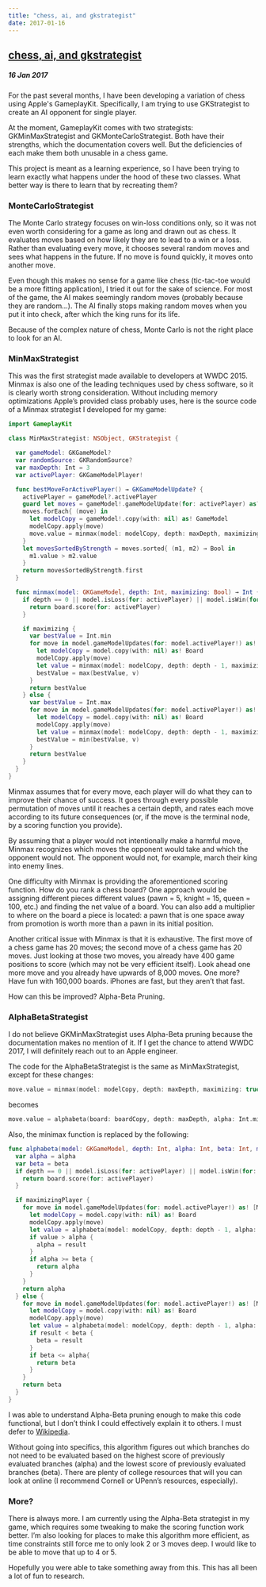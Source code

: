 ```yaml
---
title: "chess, ai, and gkstrategist"
date: 2017-01-16
---
```


<h2><a href="http://evandekhayser.com/2017/01/16/chess-ai-and-gkstrategist" class="title">chess, ai, and gkstrategist</a></h2>
<h5>16 Jan 2017</h5>

For the past several months, I have been developing a variation of chess using Apple's GameplayKit. Specifically, I am trying to use GKStrategist to create an AI opponent for single player.

At the moment, GameplayKit comes with two strategists: GKMinMaxStrategist and GKMonteCarloStrategist. Both have their strengths, which the documentation covers well. But the deficiencies of each make them both unusable in a chess game.

This project is meant as a learning experience, so I have been trying to learn exactly what happens under the hood of these two classes. What better way is there to learn that by recreating them?

### MonteCarloStrategist

The Monte Carlo strategy focuses on win-loss conditions only, so it was not even worth considering for a game as long and drawn out as chess. It evaluates moves based on how likely they are to lead to a win or a loss. Rather than evaluating every move, it chooses several random moves and sees what happens in the future. If no move is found quickly, it moves onto another move.

Even though this makes no sense for a game like chess (tic-tac-toe would be a more fitting application), I tried it out for the sake of science. For most of the game, the AI makes seemingly random moves (probably because they are random…). The AI finally stops making random moves when you put it into check, after which the king runs for its life.

Because of the complex nature of chess, Monte Carlo is not the right place to look for an AI.

### MinMaxStrategist

This was the first strategist made available to developers at WWDC 2015. Minmax is also one of the leading techniques used by chess software, so it is clearly worth strong consideration. Without including memory optimizations Apple’s provided class probably uses, here is the source code of a Minmax strategist I developed for my game:

```swift
import GameplayKit

class MinMaxStrategist: NSObject, GKStrategist {

  var gameModel: GKGameModel?
  var randomSource: GKRandomSource?
  var maxDepth: Int = 3
  var activePlayer: GKGameModelPlayer!

  func bestMoveForActivePlayer() → GKGameModelUpdate? {
    activePlayer = gameModel?.activePlayer
    guard let moves = gameModel!.gameModelUpdate(for: activePlayer) as? [Move] else { return nil }
    moves.forEach{ (move) in
      let modelCopy = gameModel!.copy(with: nil) as! GameModel
      modelCopy.apply(move)
      move.value = minmax(model: modelCopy, depth: maxDepth, maximizing: true)
    }
    let movesSortedByStrength = moves.sorted{ (m1, m2) → Bool in
      m1.value > m2.value
    }
    return movesSortedByStrength.first
  }

  func minmax(model: GKGameModel, depth: Int, maximizing: Bool) → Int {
    if depth == 0 || model.isLoss(for: activePlayer) || model.isWin(for: activePlayer) {
      return board.score(for: activePlayer)
    }

    if maximizing {
      var bestValue = Int.min
      for move in model.gameModelUpdates(for: model.activePlayer!) as! [Move] {
        let modelCopy = model.copy(with: nil) as! Board
        modelCopy.apply(move)
        let value = minmax(model: modelCopy, depth: depth - 1, maximizing: false)
        bestValue = max(bestValue, v)
      }
      return bestValue
    } else {
      var bestValue = Int.max
      for move in model.gameModelUpdates(for: model.activePlayer!) as! [Move] {
        let modelCopy = model.copy(with: nil) as! Board
        modelCopy.apply(move)
        let value = minmax(model: modelCopy, depth: depth - 1, maximizing: true)
        bestValue = min(bestValue, v)
      }
      return bestValue
    }
  }
}
```

Minmax assumes that for every move, each player will do what they can to improve their chance of success. It goes through every possible permutation of moves until it reaches a certain depth, and rates each move according to its future consequences (or, if the move is the terminal node, by a scoring function you provide).

By assuming that a player would not intentionally make a harmful move, Minmax recognizes which moves the opponent would take and which the opponent would not. The opponent would not, for example, march their king into enemy lines.

One difficulty with Minmax is providing the aforementioned scoring function. How do you rank a chess board? One approach would be assigning different pieces different values (pawn = 5, knight = 15, queen = 100, etc.) and finding the net value of a board. You can also add a multiplier to where on the board a piece is located: a pawn that is one space away from promotion is worth more than a pawn in its initial position.

Another critical issue with Minmax is that it is exhaustive. The first move of a chess game has 20 moves; the second move of a chess game has 20 moves. Just looking at those two moves, you already have 400 game positions to score (which may not be very efficient itself). Look ahead one more move and you already have upwards of 8,000 moves. One more? Have fun with 160,000 boards. iPhones are fast, but they aren’t that fast.

How can this be improved? Alpha-Beta Pruning.

### AlphaBetaStrategist

I do not believe GKMinMaxStrategist uses Alpha-Beta pruning because the documentation makes no mention of it. If I get the chance to attend WWDC 2017, I will definitely reach out to an Apple engineer.

The code for the AlphaBetaStrategist is the same as MinMaxStrategist, except for these changes:

```swift
move.value = minmax(model: modelCopy, depth: maxDepth, maximizing: true)
```
becomes

```swift
move.value = alphabeta(board: boardCopy, depth: maxDepth, alpha: Int.min, beta: Int.max, maximizing: true)
```

Also, the minimax function is replaced by the following:

```swift
func alphabeta(model: GKGameModel, depth: Int, alpha: Int, beta: Int, maximizing: Bool) → Int {
  var alpha = alpha
  var beta = beta
  if depth == 0 || model.isLoss(for: activePlayer) || model.isWin(for: activePlayer) {
    return board.score(for: activePlayer)
  }

  if maximizingPlayer {
    for move in model.gameModelUpdates(for: model.activePlayer!) as! [Move] {
      let modelCopy = model.copy(with: nil) as! Board
      modelCopy.apply(move)
      let value = alphabeta(model: modelCopy, depth: depth - 1, alpha: alpha, beta: beta, maximizing: false)
      if value > alpha {
        alpha = result
      }
      if alpha >= beta {
        return alpha
      }
    }
    return alpha
  } else {
    for move in model.gameModelUpdates(for: model.activePlayer!) as! [Move] {
      let modelCopy = model.copy(with: nil) as! Board
      modelCopy.apply(move)
      let value = alphabeta(model: modelCopy, depth: depth - 1, alpha: alpha, beta: beta, maximizing: true)
      if result < beta {
        beta = result
      }
      if beta <= alpha{
        return beta
      }
    }
    return beta
  }
}
```

I was able to understand Alpha-Beta pruning enough to make this code functional, but I don’t think I could effectively explain it to others. I must defer to [Wikipedia](https://en.wikipedia.org/wiki/Alpha–beta_pruning).

Without going into specifics, this algorithm figures out which branches do not need to be evaluated based on the highest score of previously evaluated branches (alpha) and the lowest score of previously evaluated branches (beta). There are plenty of college resources that will you can look at online (I recommend Cornell or UPenn’s resources, especially).

### More?

There is always more. I am currently using the Alpha-Beta strategist in my game, which requires some tweaking to make the scoring function work better. I’m also looking for places to make this algorithm more efficient, as time constraints still force me to only look 2 or 3 moves deep. I would like to be able to move that up to 4 or 5.

Hopefully you were able to take something away from this. This has all been a lot of fun to research.
